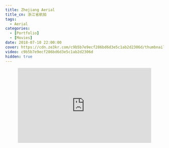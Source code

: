 ```yaml
---
title: Zhejiang Aerial
title_cn: 浙江省航拍
tags:
  - Aerial
categories:
  - [Portfolio]
  - [Movies]
date: 2018-07-10 22:00:00
cover: https://cdn.ze3kr.com/c9b5b7e9ecf286bd6d3e5c1ab2d2306d/thumbnails/thumbnail.jpg?time=2m46s
video: c9b5b7e9ecf286bd6d3e5c1ab2d2306d
hidden: true
---
```


<figure class="my-video">
  <div style="position: relative; padding-top: 56.25%;"><iframe src="https://cdn.ze3kr.com/iframe/c9b5b7e9ecf286bd6d3e5c1ab2d2306d?preload=metadata&poster=https%3A%2F%2Fcdn.ze3kr.com%2Fc9b5b7e9ecf286bd6d3e5c1ab2d2306d%2Fthumbnails%2Fthumbnail.jpg%3Ftime%3D2m46s%26height%3D600" style="border: none; position: absolute; top: 0; left: 0; height: 100%; width: 100%;" allow="accelerometer; gyroscope; autoplay; encrypted-media; picture-in-picture;" allowfullscreen="true"></iframe></div>
</figure>
